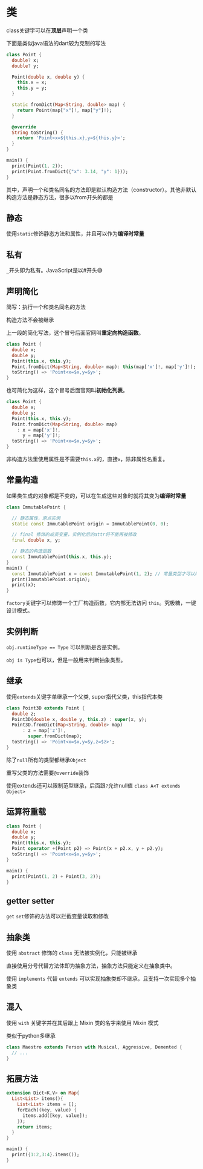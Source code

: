 # 类

class关键字可以在**顶层**声明一个类

下面是类似java语法的dart较为克制的写法

```dart
class Point {
  double? x;
  double? y;

  Point(double x, double y) {
    this.x = x;
    this.y = y;
  }

  static fromDict(Map<String, double> map) {
    return Point(map["x"]!, map["y"]!);
  }

  @override
  String toString() {
    return 'Point<x=${this.x},y=${this.y}>';
  }
}

main() {
  print(Point(1, 2));
  print(Point.fromDict({"x": 3.14, "y": 1}));
}
```

其中，声明一个和类名同名的方法即是默认构造方法（constructor）。其他非默认构造方法是静态方法，很多以from开头的都是


## 静态

使用`static`修饰静态方法和属性，并且可以作为**编译时常量**

## 私有

`_`开头即为私有。JavaScript是以#开头😅


## 声明简化

简写：执行一个和类名同名的方法

构造方法不会被继承

上一段的简化写法，这个冒号后面官网叫**重定向构造函数**。
```dart
class Point {
  double x;
  double y;
  Point(this.x, this.y);
  Point.fromDict(Map<String, double> map): this(map['x']!, map['y']!);
  toString() => 'Point<x=$x,y=$y>';
}
```

也可简化为这样，这个冒号后面官网叫**初始化列表**。
```dart
class Point {
  double x;
  double y;
  Point(this.x, this.y);
  Point.fromDict(Map<String, double> map)
    : x = map['x']!,
      y = map['y']!;
  toString() => 'Point<x=$x,y=$y>';
}
```

非构造方法里使用属性是不需要`this.x`的，直接`x`，除非属性名重复。

## 常量构造

如果类生成的对象都是不变的，可以在生成这些对象时就将其变为**编译时常量**
```dart
class ImmutablePoint {

  // 静态属性，原点实例
  static const ImmutablePoint origin = ImmutablePoint(0, 0);

  // final 修饰的成员变量，实例化后的attr将不能再被修改
  final double x, y;

  // 静态的构造函数
  const ImmutablePoint(this.x, this.y);
}
main() {
  const ImmutablePoint x = const ImmutablePoint(1, 2); // 常量类型才可以用cosnt声明
  print(ImmutablePoint.origin);
  print(x);
}
```

`factory`关键字可以修饰一个工厂构造函数，它内部无法访问 `this`。究极糖，一键设计模式。

## 实例判断

`obj.runtimeType == Type` 可以判断是否是实例。

`obj is Type`也可以，但是一般用来判断抽象类型。

## 继承

使用`extends`关键字单继承一个父类, super指代父类，this指代本类

```dart
class Point3D extends Point {
  double z;
  Point3D(double x, double y, this.z) : super(x, y);
  Point3D.fromDict(Map<String, double> map)
      : z = map['z']!,
        super.fromDict(map);
  toString() => 'Point<x=$x,y=$y,z=$z>';
}
```
除了`null`所有的类型都继承`Object`

重写父类的方法需要`@override`装饰

使用extends还可以限制范型继承，后面跟`?`允许null值 `class A<T extends Object>`


## 运算符重载

```dart
class Point {
  double x;
  double y;
  Point(this.x, this.y);
  Point operator +(Point p2) => Point(x + p2.x, y + p2.y);
  toString() => 'Point<x=$x,y=$y>';
}

main() {
  print(Point(1, 2) + Point(3, 2));
}
```

## getter setter

`get` `set`修饰的方法可以拦截变量读取和修改


## 抽象类

使用 `abstract` 修饰的 `class` 无法被实例化，只能被继承

直接使用分号代替方法体即为抽象方法，抽象方法只能定义在抽象类中。

使用 `implements` 代替 `extends` 可以实现抽象类却不继承，且支持一次实现多个抽象类


## 混入

使用 `with` 关键字并在其后跟上 Mixin 类的名字来使用 Mixin 模式

类似于python多继承

```dart
class Maestro extends Person with Musical, Aggressive, Demented {
  // ...
}
```

## 拓展方法
```dart
extension Dict<K,V> on Map{
  List<List> items(){
    List<List> items = [];
    forEach((key, value) {
      items.add([key, value]);
    });
    return items;
  }
}

main() {
  print({1:2,3:4}.items());
}
```
